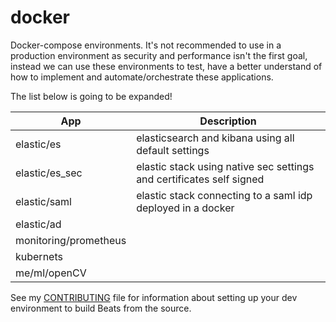 # docker

Docker-compose environments.
It's not recommended to use in a production environment as security and performance isn't the first goal, instead we can use these environments to test, have a better understand of how to implement and automate/orchestrate these applications.

The list below is going to be expanded!

| App            | Description                                                          |
|----------------|----------------------------------------------------------------------|
| elastic/es     | elasticsearch and kibana using all default settings                  |
| elastic/es_sec | elastic stack using native sec settings and certificates self signed |
| elastic/saml   | elastic stack connecting to a saml idp deployed in a docker          |
| elastic/ad     |                                                                      |
| monitoring/prometheus|                                                                |
| kubernets      |                                                                      |
| me/ml/openCV   |                                                                      |

See my [CONTRIBUTING](CONTRIBUTING.md) file for information about setting up your dev environment to build Beats from the source.
